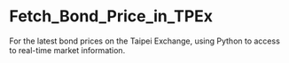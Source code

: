 # Fetch_Bond_Price_in_TPEx
For the latest bond prices on the Taipei Exchange, using Python to access to real-time market information.
